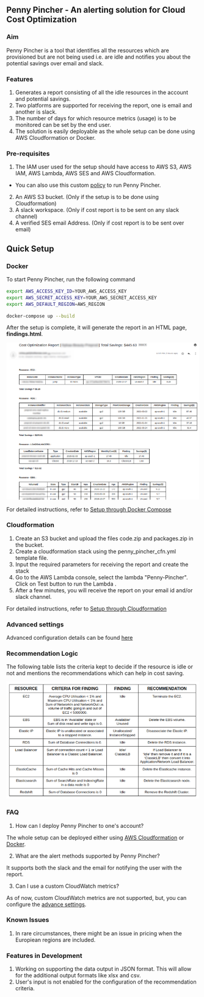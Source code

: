 ## Penny Pincher - An alerting solution for Cloud Cost Optimization

### Aim 

Penny Pincher is a tool that identifies all the resources which are provisioned but are not being used i.e. are idle and notifies you about the potential savings over email and slack.

### Features

1. Generates a report consisting of all the idle resources in the account and potential savings.
2. Two platforms are supported for receiving the report, one is email and another is slack.
3. The number of days for which resource metrics (usage) is to be monitored can be set by the end user.
4. The solution is easily deployable as the whole setup can be done using AWS Cloudformation or Docker.

### Pre-requisites

1. The IAM user used for the setup should have access to AWS S3, AWS IAM, AWS Lambda, AWS SES and AWS Cloudformation.
 * You can also use this custom [policy](docs/policy.json) to run Penny Pincher.
2. An AWS S3 bucket. (Only if the setup is to be done using Cloudformation)
3. A slack workspace. (Only if cost report is to be sent on any slack channel)
4. A verified SES email Address. (Only if cost report is to be sent over email)

## Quick Setup

### Docker

To start Penny Pincher, run the following command
```bash
export AWS_ACCESS_KEY_ID=YOUR_AWS_ACCESS_KEY
export AWS_SECRET_ACCESS_KEY=YOUR_AWS_SECRET_ACCESS_KEY
export AWS_DEFAULT_REGION=AWS_REGION
```
```bash
docker-compose up --build
```
After the setup is complete, it will generate the report in an HTML page, **findings.html**.

![Alt](/images/main/sample_email_report.png)

For detailed instructions, refer to [Setup through Docker Compose](docs/setup_through_docker.md)

### Cloudformation
1. Create an S3 bucket and upload the files code.zip and packages.zip in the bucket.
2. Create a cloudformation stack using the penny_pincher_cfn.yml template file.
3. Input the required parameters for receiving the report and create the stack
4. Go to the AWS Lambda console, select the lambda "Penny-Pincher". Click on Test button to    run the Lambda .
5. After a few minutes, you will receive the report on your email id and/or slack channel. 

For detailed instructions, refer to [Setup through Cloudformation](docs/setup_through_cloudformation.md)


### Advanced settings
Advanced configuration details can be found [here](docs/advanced_settings.md)

### Recommendation Logic

The following table lists the criteria kept to decide if the resource is idle or not and mentions the recommendations which can help in cost saving.

![Alt](/images/main/recommendation_criteria.png)


### FAQ
1. How can I deploy Penny Pincher to one's account?

The whole setup can be deployed either using [AWS Cloudformation](docs/setup_through_cloudformation.md) or [Docker](docs/setup_through_docker.md).

2. What are the alert methods supported by Penny Pincher?

It supports both the slack and the email for notifying the user with the report.

3. Can I use a custom CloudWatch metrics?

As of now, custom CloudWatch metrics are not supported, but, you can configure the [advance settings](docs/advanced_settings.md).


### Known Issues
1. In rare circumstances, there might be an issue in pricing when the Europiean regions are included.

### Features in Development
1. Working on supporting the data output in JSON format. This will allow for the additional output formats like xlsx and csv.
2. User's input is not enabled for the configuration of the recommendation criteria.